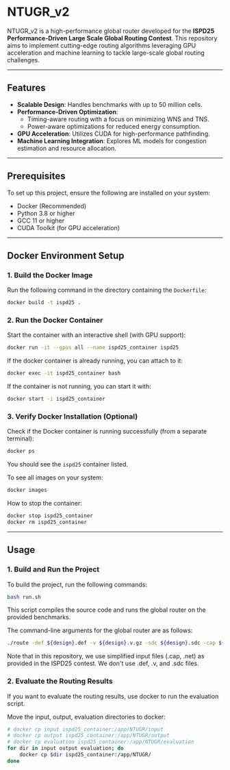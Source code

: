 # NTUGR_v2

NTUGR_v2 is a high-performance global router developed for the **ISPD25 Performance-Driven Large Scale Global Routing Contest**. This repository aims to implement cutting-edge routing algorithms leveraging GPU acceleration and machine learning to tackle large-scale global routing challenges.

---

## Features

- **Scalable Design**: Handles benchmarks with up to 50 million cells.
- **Performance-Driven Optimization**:
  - Timing-aware routing with a focus on minimizing WNS and TNS.
  - Power-aware optimizations for reduced energy consumption.
- **GPU Acceleration**: Utilizes CUDA for high-performance pathfinding.
- **Machine Learning Integration**: Explores ML models for congestion estimation and resource allocation.

---

## Prerequisites

To set up this project, ensure the following are installed on your system:
- Docker (Recommended)
- Python 3.8 or higher
- GCC 11 or higher
- CUDA Toolkit (for GPU acceleration)

---

## Docker Environment Setup

### 1. Build the Docker Image
Run the following command in the directory containing the `Dockerfile`:

```bash
docker build -t ispd25 .
```
### 2. Run the Docker Container
Start the container with an interactive shell (with GPU support):
```bash
docker run -it --gpus all --name ispd25_container ispd25
```
If the docker container is already running, you can attach to it:
```bash
docker exec -it ispd25_container bash
```

If the container is not running, you can start it with:
```bash
docker start -i ispd25_container
```

### 3. Verify Docker Installation (Optional)
Check if the Docker container is running successfully (from a separate terminal):
```bash
docker ps
```
You should see the `ispd25` container listed.

To see all images on your system:
```bash
docker images
```

How to stop the container:
```bash
docker stop ispd25_container
docker rm ispd25_container
```

---

## Usage

### 1. Build and Run the Project
To build the project, run the following commands:
```bash
bash run.sh
```
This script compiles the source code and runs the global router on the provided benchmarks.

The command-line arguments for the global router are as follows:
```bash
./route -def ${design}.def -v ${design}.v.gz -sdc ${design}.sdc -cap ${design}.cap -net ${design}.net -output ${design}.route
```

Note that in this repository, we use simplified input files (.cap, .net) as provided in the ISPD25 contest. We don't use .def, .v, and .sdc files.

### 2. Evaluate the Routing Results
If you want to evaluate the routing results, use docker to run the evaluation script.

Move the input, output, evaluation directories to docker:
```bash
# docker cp input ispd25_container:/app/NTUGR/input
# docker cp output ispd25_container:/app/NTUGR/output
# docker cp evaluation ispd25_container:/app/NTUGR/evaluation
for dir in input output evaluation; do
    docker cp $dir ispd25_container:/app/NTUGR/
done
```